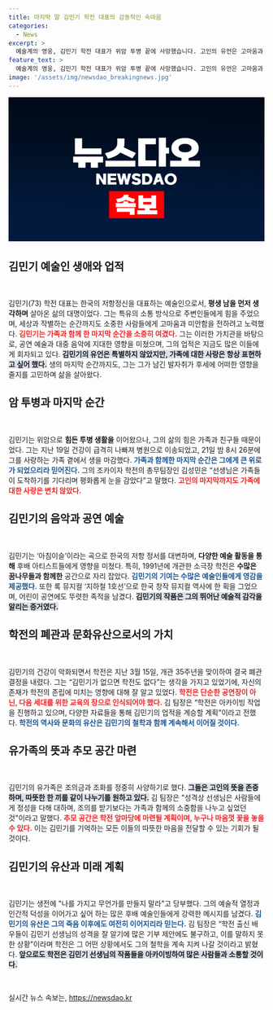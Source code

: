 ```yaml
---
title: 마지막 말 김민기 학전 대표의 감동적인 속마음
categories:
  - News
excerpt: >
  예술계의 영웅, 김민기 학전 대표가 위암 투병 끝에 사망했습니다. 고인의 유언은 고마움과 미안함으로 가득 했으며, 학전의 미래를 위한 특별한 당부도 남겼습니다. 그의 삶과 유산을 기리기 위한 추모공간이 마련됩니다.
feature_text: >
  예술계의 영웅, 김민기 학전 대표가 위암 투병 끝에 사망했습니다. 고인의 유언은 고마움과 미안함으로 가득 했으며, 학전의 미래를 위한 특별한 당부도 남겼습니다. 그의 삶과 유산을 기리기 위한 추모공간이 마련됩니다.
image: '/assets/img/newsdao_breakingnews.jpg'
---
```


<p><img src="/assets/img/newsdao_breakingnews.jpg" alt="firstkoreanews 속보" /></p>

<h2 data-ke-size="size26">김민기 예술인 생애와 업적</h2>

<p data-ke-size="size16">&nbsp;</p>  

<p>김민기(73) 학전 대표는 한국의 저항정신을 대표하는 예술인으로서, <strong>평생 남을 먼저 생각하며</strong> 살아온 삶의 대명이었다. 그는 특유의 소통 방식으로 주변인들에게 힘을 주었으며, 세상과 작별하는 순간까지도 소중한 사람들에게 고마움과 미안함을 전하려고 노력했다. <b><span style="color: #ee2323;">김민기는 가족과 함께 한 마지막 순간을 소중히 여겼다.</span></b>  그는 이러한 가치관을 바탕으로, 공연 예술과 대중 음악에 지대한 영향을 미쳤으며, 그의 업적은 지금도 많은 이들에게 회자되고 있다. <b><span style="background-color: #21538527;">김민기의 유언은 특별하지 않았지만, 가족에 대한 사랑은 항상 표현하고 싶어 했다.</span></b>  생의 마지막 순간까지도, 그는 그가 남긴 발자취가 후세에 어떠한 영향을 줄지를 고민하며 삶을 살아왔다.</p>

<h2 data-ke-size="size26">암 투병과 마지막 순간</h2>

<p data-ke-size="size16">&nbsp;</p>  

<p>김민기는 위암으로 <strong>힘든 투병 생활을</strong> 이어왔으나, 그의 삶의 힘은 가족과 친구들 때문이었다. 그는 지난 19일 건강이 급격히 나빠져 병원으로 이송되었고, 21일 밤 8시 26분에 그를 사랑하는 가족 곁에서 생을 마감했다. <b><span style="color: #1a5490;">가족과 함께한 마지막 순간은 그에게 큰 위로가 되었으리라 믿어진다.</span></b>  그의 조카이자 학전의 총무팀장인 김성민은 “선생님은 가족들이 도착하기를 기다리며 평화롭게 눈을 감았다”고 말했다. <b><span style="color: #ee2323;">고인의 마지막까지도 가족에 대한 사랑은 변치 않았다.</span></b></p>

<h2 data-ke-size="size26">김민기의 음악과 공연 예술</h2>

<p data-ke-size="size16">&nbsp;</p>  

<p>김민기는 ‘아침이슬’이라는 곡으로 한국의 저항 정서를 대변하며, <strong>다양한 예술 활동을 통해</strong> 후배 아티스트들에게 영향을 미쳤다. 특히, 1991년에 개관한 소극장 학전은 <strong>수많은 꿈나무들과 함께한</strong> 공간으로 자리 잡았다. <b><span style="color: #1a5490;">김민기의 기여는 수많은 예술인들에게 영감을 제공했다.</span></b>  또한 록 뮤지컬 ‘지하철 1호선’으로 한국 창작 뮤지컬 역사에 한 획을 그었으며, 어린이 공연에도 뚜렷한 족적을 남겼다. <b><span style="background-color: #21538527;">김민기의 작품은 그의 뛰어난 예술적 감각을 알리는 증거였다.</span></b></p>

<h2 data-ke-size="size26">학전의 폐관과 문화유산으로서의 가치</h2>

<p data-ke-size="size16">&nbsp;</p>  

<p>김민기의 건강이 악화되면서 학전은 지난 3월 15일, 개관 35주년을 맞이하여 결국 폐관 결정을 내렸다. 그는 “김민기가 없으면 학전도 없다”는 생각을 가지고 있었기에, 자신의 존재가 학전의 존립에 미치는 영향에 대해 잘 알고 있었다. <b><span style="color: #ee2323;">학전은 단순한 공연장이 아닌, 다음 세대를 위한 교육의 장으로 인식되어야 했다.</span></b>  김 팀장은 “학전은 아카이빙 작업을 진행하고 있으며, 다양한 자료들을 통해 김민기의 업적을 계승할 계획”이라고 전했다. <b><span style="color: #1a5490;">학전의 역사와 문화의 유산은 김민기의 철학과 함께 계속해서 이어질 것이다.</span></b></p>

<h2 data-ke-size="size26">유가족의 뜻과 추모 공간 마련</h2>

<p data-ke-size="size16">&nbsp;</p>  

<p>김민기의 유가족은 조의금과 조화를 정중히 사양하기로 했다. <b><span style="background-color: #21538527;">그들은 고인의 뜻을 존중하며, 따뜻한 한 끼를 같이 나누기를 원하고 있다.</span></b>  김 팀장은 "성격상 선생님은 사람들에게 정성을 다해 대하며, 조의를 받기보다는 가족과 함께의 소중함을 나누고 싶었던 것"이라고 말했다. <b><span style="color: #ee2323;">추모 공간은 학전 앞마당에 마련될 계획이며, 누구나 마음껏 꽃을 놓을 수 있다.</span></b>  이는 김민기를 기억하는 모든 이들의 따뜻한 마음을 전달할 수 있는 기회가 될 것이다.</p>

<h2 data-ke-size="size26">김민기의 유산과 미래 계획</h2>

<p data-ke-size="size16">&nbsp;</p>  

<p>김민기는 생전에 "나를 가지고 무언가를 만들지 말라"고 당부했다.  그의 예술적 열정과 인간적 덕성을 이어가고 싶어 하는 많은 후배 예술인들에게 강력한 메시지를 남겼다. <b><span style="color: #1a5490;">김민기의 유산은 그의 죽음 이후에도 여전히 이어지리라 믿는다.</span></b>  김 팀장은 “학전 출신 배우들이 김민기 선생님의 성격을 잘 알기에 많은 기부 제안에도 불구하고, 이를 말하지 못한 상황”이라며 학전은 그 어떤 상황에서도 그의 철학을 계속 지켜 나갈 것이라고 밝혔다. <b><span style="background-color: #21538527;">앞으로도 학전은 김민기 선생님의 작품들을 아카이빙하여 많은 사람들과 소통할 것이다.</span></b> </p>

<p data-ke-size="size16">&nbsp;</p>
실시간 뉴스 속보는, <a href="https://newsdao.kr" rel="dofollow">https://newsdao.kr</a>


